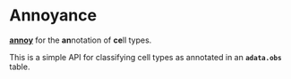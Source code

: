 # Annoyance

[**annoy**](https://github.com/spotify/annoy) for the **an**notation of **ce**ll types. 

This is a simple API for classifying cell types as annotated in an **`adata.obs`** table. 
